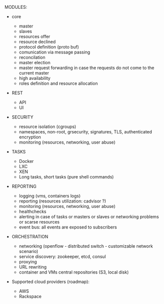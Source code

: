 MODULES:
- core
  + master
  + slaves
  + resources offer
  + resource declined
  + protocol definition (proto buf)
  + comunication via message passing
  + reconcilation
  + master election
  + master request forwarding in case the requests do not come to the current master
  + high availability
  + roles definition and resource allocation
  
- REST
  + API
  + UI

- SECURITY
  + resource isolation (cgroups)
  + namespaces, non-root, grsecurity, signatures, TLS, authenticated encryption
  + monitoring (resources, networking, user abuse)

- TASKS
  + Docker
  + LXC
  + XEN
  + Long tasks, short tasks (pure shell commands)

- REPORTING
  + logging (vms, containers logs)
  + reporting (resources utilization: cadvisor ?) 
  + monitoring (resources, networking, user abuse)
  + healthchecks
  + alerting in case of tasks or masters or slaves or networking problems or scarse resources
  + event bus: all events are exposed to subscribers

- ORCHESTRATION
  + networking (openflow - distributed switch - customizable network scenario)
  + service discovery: zookeeper, etcd, consul
  + proxying
  + URL rewriting
  + container and VMs central repositories (S3, local disk)

- Supported cloud providers (roadmap):
  + AWS
  + Rackspace


